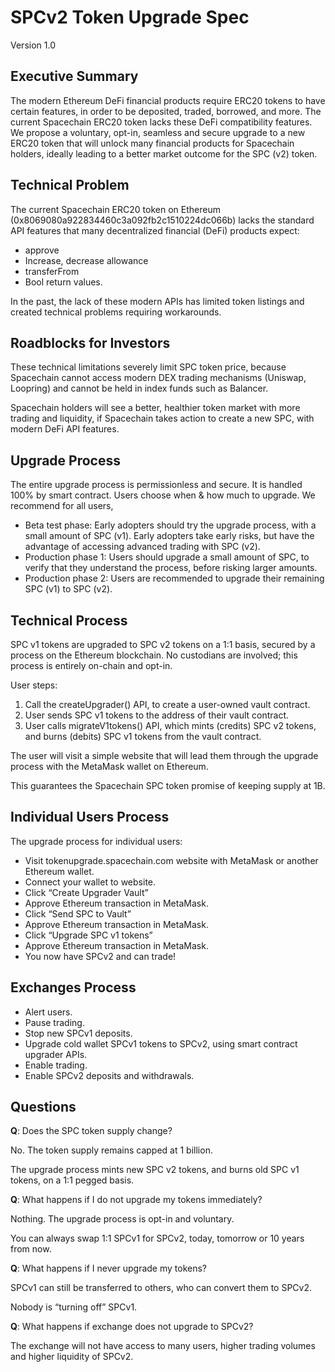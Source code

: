 # SPCv2 Token Upgrade Spec
Version 1.0


## Executive Summary

The modern Ethereum DeFi financial products require ERC20 tokens to have certain features, in order to be deposited, traded, borrowed, and more.   The current Spacechain ERC20 token lacks these DeFi compatibility features.  We propose a voluntary, opt-in, seamless and secure upgrade to a new ERC20 token that will unlock many financial products for Spacechain holders, ideally leading to a better market outcome for the SPC (v2) token.

## Technical Problem

The current Spacechain ERC20 token on Ethereum (0x8069080a922834460c3a092fb2c1510224dc066b) lacks the standard API features that many decentralized financial (DeFi) products expect:
* approve
* Increase, decrease allowance
* transferFrom
* Bool return values.

In the past, the lack of these modern APIs has limited token listings and created technical problems requiring workarounds.

## Roadblocks for Investors

These technical limitations severely limit SPC token price, because Spacechain cannot access modern DEX trading mechanisms (Uniswap, Loopring) and cannot be held in index funds such as Balancer.

Spacechain holders will see a better, healthier token market with more trading and liquidity, if Spacechain takes action to create a new SPC, with modern DeFi API features.

## Upgrade Process
The entire upgrade process is permissionless and secure.  It is handled 100% by smart contract.   Users choose when & how much to upgrade.   We recommend for all users,
* Beta test phase:   Early adopters should try the upgrade process, with a small amount of SPC (v1).   Early adopters take early risks, but have the advantage of accessing advanced trading with SPC (v2).
* Production phase 1:   Users should upgrade a small amount of SPC, to verify that they understand the process, before risking larger amounts.
* Production phase 2:   Users are recommended to upgrade their remaining SPC (v1) to SPC (v2).

## Technical Process
SPC v1 tokens are upgraded to SPC v2 tokens on a 1:1 basis, secured by a process on the Ethereum blockchain.   No custodians are involved; this process is entirely on-chain and opt-in.

User steps:
1. Call the createUpgrader() API, to create a user-owned vault contract.
2. User sends SPC v1 tokens to the address of their vault contract.
3. User calls migrateV1tokens() API, which mints (credits) SPC v2 tokens, and burns (debits) SPC v1 tokens from the vault contract.

The user will visit a simple website that will lead them through the upgrade process with the MetaMask wallet on Ethereum.

This guarantees the Spacechain SPC token promise of keeping supply at 1B.

## Individual Users Process
The upgrade process for individual users:
* Visit tokenupgrade.spacechain.com website with MetaMask or another Ethereum wallet.
* Connect your wallet to website.
* Click “Create Upgrader Vault”
* Approve Ethereum transaction in MetaMask.
* Click “Send SPC to Vault”
* Approve Ethereum transaction in MetaMask.
* Click “Upgrade SPC v1 tokens”
* Approve Ethereum transaction in MetaMask.
* You now have SPCv2 and can trade!

## Exchanges Process
* Alert users.
* Pause trading.
* Stop new SPCv1 deposits.
* Upgrade cold wallet SPCv1 tokens to SPCv2, using smart contract upgrader APIs.
* Enable trading.
* Enable SPCv2 deposits and withdrawals.


## Questions

**Q**:  Does the SPC token supply change?

No.   The token supply remains capped at 1 billion.

The upgrade process mints new SPC v2 tokens, and burns old SPC v1 tokens, on a 1:1 pegged basis.

**Q**:  What happens if I do not upgrade my tokens immediately?

Nothing.   The upgrade process is opt-in and voluntary.

You can always swap 1:1  SPCv1 for SPCv2, today, tomorrow or 10 years from now.


**Q**:  What happens if I never upgrade my tokens?

SPCv1 can still be transferred to others, who can convert them to SPCv2.

Nobody is “turning off” SPCv1.

**Q**:  What happens if exchange does not upgrade to SPCv2?

The exchange will not have access to many users, higher trading volumes and higher liquidity of SPCv2.



